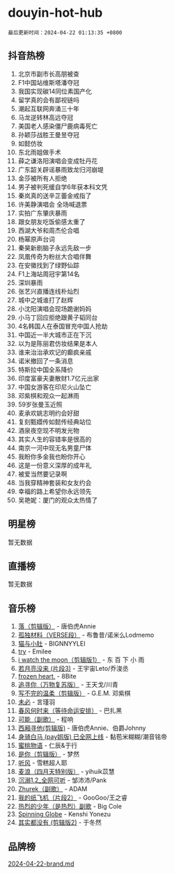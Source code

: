# douyin-hot-hub

`最后更新时间：2024-04-22 01:13:35 +0800`

## 抖音热榜

1. 北京市副市长高朋被查
1. F1中国站维斯塔潘夺冠
1. 我国实现碳14同位素国产化
1. 留学真的会有鄙视链吗
1. 潮起互联网奔涌三十年
1. 马龙逆转林高远夺冠
1. 美国老人感染僵尸鹿病毒死亡
1. 孙颖莎战胜王曼昱夺冠
1. 如懿仿妆
1. 东北雨姐做手术
1. 薛之谦洛阳演唱会变成牡丹花
1. 广东韶关辟谣暴雨致龙归河崩堤
1. 金莎被所有人拒绝
1. 男子被判死缓自学6年获本科文凭
1. 秦岚真的送辛芷蕾金戒指了
1. 许美静演唱会 全场喊退票
1. 实拍广东肇庆暴雨
1. 跟女朋友吃饭偷感太重了
1. 西湖大爷和周杰伦合唱
1. 杨幂原声台词
1. 秦昊新剧脑子永远先敌一步
1. 凤凰传奇为粉丝大合唱伴舞
1. 在安徽找到了绿野仙踪
1. F1上海站周冠宇第14名
1. 深圳暴雨
1. 张艺兴直播连线朴灿烈
1. 城中之城谁打了赵辉
1. 小沈阳演唱会现场跪谢妈妈
1. 小马丁回应拒绝跟黄子韬同台
1. 4名韩国人在泰国冒充中国人抢劫
1. 中国近一半大城市正在下沉
1. 以为是陈丽君仿妆结果是本人
1. 谁来治治承欢记的癫疯亲戚
1. 诺米撤回了一条消息
1. 特斯拉中国全系降价
1. 印度富豪夫妻散财1.7亿元出家
1. 中国女游客在印尼火山坠亡
1. 邓紫棋和观众一起淋雨
1. 59岁张曼玉近照
1. 麦承欢姚志明约会好甜
1. 复刻甄嬛传如懿传经典站位
1. 酒泉夜空现不明发光物
1. 其实人生的容错率是很高的
1. 南京一河中现无名男童尸体
1. 我盼你多金我也盼你开心
1. 这是一份意义深厚的成年礼
1. 被爱当然要记录啊
1. 当我穿精神套装和女友约会
1. 幸福的路上希望你永远领先
1. 吴艳妮：厦门的观众太热情了

## 明星榜

暂无数据

## 直播榜

暂无数据

## 音乐榜

1. [落（剪辑版）](https://sf27-cdn-tos.douyinstatic.com/obj/tos-cn-ve-2774/o0h6HvN1BBbli9LtU3i5fQIleBQMF5Cg4TZmmC) - 唐伯虎Annie
1. [孤独材料（VERSE段）](https://sf5-hl-cdn-tos.douyinstatic.com/obj/tos-cn-ve-2774/ocX7glDNHYlwFeYrGQfBZoThtvPWy8tCCEBGKQ) - 布鲁昔/诺米么Lodmemo
1. [猫与小肚](https://sf5-hl-cdn-tos.douyinstatic.com/obj/tos-cn-ve-2774/osZeoClMECgK8DYl6VebABgbchEtPYQjZEnRtd) - BIGNNYYLEI
1. [try](https://sf3-cdn-tos.douyinstatic.com/obj/tos-cn-ve-2774/oMCYLreazYIFEgVb1vQdrJnJTbe8DDfiCA6gKw) - Emilee
1. [i watch the moon（剪辑版1）](https://sf5-hl-cdn-tos.douyinstatic.com/obj/tos-cn-ve-2774/o0I9mSChzHZANMJIEBfkCQzzg6N5WAcVtqft9P) - 东 百 下 小 雨
1. [若月亮没来 (片段3)](https://sf5-hl-cdn-tos.douyinstatic.com/obj/tos-cn-ve-2774/okfyEUsGW1B1ovJi5JiN9IjvAT2lMwA054GoEB) - 王宇宙Leto/乔浚丞
1. [frozen heart.](https://sf3-cdn-tos.douyinstatic.com/obj/tos-cn-ve-2774/oIIWJfyjIACZA9zQMtnJ6hQQhFC4vhCupoRBsO) - 8Bite
1. [追寻你（万物复苏版）](https://sf5-hl-cdn-tos.douyinstatic.com/obj/tos-cn-ve-2774/oYeAZJsbjIDit9APmBg8u6uDUQnHmoCf3gbo74) - 王天戈/川青
1. [写不完的温柔（剪辑版）](https://sf3-cdn-tos.douyinstatic.com/obj/tos-cn-ve-2774/oYBzzZQJ233GfwkemJJffAIWgeIYrjZfWhHTcG) - G.E.M. 邓紫棋
1. [未必](https://sf5-hl-cdn-tos.douyinstatic.com/obj/tos-cn-ve-2774/ogntQMFnKQDZUgTCYuJgfLEtleYZZFxBQqhhFB) - 言瑾羽
1. [春风何时来（等待命运安排）](https://sf5-hl-cdn-tos.douyinstatic.com/obj/tos-cn-ve-2774/oICBNbD3gelMfB4WgiD1KI2jQtXZE2FgHLwtsl) - 巴扎黑
1. [可能（副歌）](https://sf3-cdn-tos.douyinstatic.com/obj/tos-cn-ve-2774/cde1731888894259b333569393c2fb51) - 程响
1. [西厢寻他(剪辑版)](https://sf3-cdn-tos.douyinstatic.com/obj/tos-cn-ve-2774/oUsAVfAQKlRNxEv5qxvIB8o5qmIWUcXbzJKJhw) - 唐伯虎Annie、伯爵Johnny
1. [身骑白马 (pay姐版) 已全网上线](https://sf5-hl-cdn-tos.douyinstatic.com/obj/tos-cn-ve-2774/oQLO5ZgLsFkaDhdIIveF2zUCgfweY0gWaH4AQG) - 黏苞米糊糊/潮音铭帝
1. [蜜桃物语](https://sf5-hl-cdn-tos.douyinstatic.com/obj/tos-cn-ve-2774/oIhOSCZtIACtYU4XQkngiW9kCBfVD1Fz9IYeqL) - 仁辰&于行
1. [是你（剪辑版）](https://sf3-cdn-tos.douyinstatic.com/obj/tos-cn-ve-2774/46019dae783c4c969944217fe1cfafc4) - 梦然
1. [听风](https://sf6-cdn-tos.douyinstatic.com/obj/tos-cn-ve-2774/oAPa3yDDDIZygYzQdBemCAIngcCeEARgbQDtJC) - 雪糕超人耶
1. [麦浪（四月天特别版）](https://sf5-hl-cdn-tos.douyinstatic.com/obj/tos-cn-ve-2774/26f5501a6547411fa3fbedc592fed0ad) - yihuik苡慧
1. [沉溺1.2_全网可听](https://sf5-hl-cdn-tos.douyinstatic.com/obj/tos-cn-ve-2774/ok2QoiBqsWAX9McZmWiI9gAB0EzwD4Xj6yfmtH) - 邹沛沛/Pank
1. [Zhurek（副歌）](https://sf3-cdn-tos.douyinstatic.com/obj/tos-cn-ve-2774/ooQm8FBZQDlf0btEYgVpCcSCQfrdJGBEKZYBGS) - ADAM
1. [我的纸飞机（片段2）](https://sf5-hl-cdn-tos.douyinstatic.com/obj/tos-cn-ve-2774/oM2ZrKcg2CD5AeRB2gkeXOFB1IxAGJdZPazYHf) - GooGoo/王之睿
1. [热烈的少年（是热烈）副歌](https://sf5-hl-cdn-tos.douyinstatic.com/obj/tos-cn-ve-2774/owVNI0CLDAUMtSz6TEYvfFBFL4UDFFhLfgK8fa) - Big Cole
1. [Spinning Globe](https://sf5-hl-cdn-tos.douyinstatic.com/obj/tos-cn-ve-2774/oAYhDobngQZXzvJaWpxueRR0jC4FZDexedXDYA) - Kenshi Yonezu
1. [其实都没有 (剪辑版2)](https://sf5-hl-cdn-tos.douyinstatic.com/obj/tos-cn-ve-2774/oEBNQenHZtBhxYjGgUDQk0BCHTigQafgFlbQ7k) - 于冬然

## 品牌榜

[2024-04-22-brand.md](2024-04-22-brand.md)
